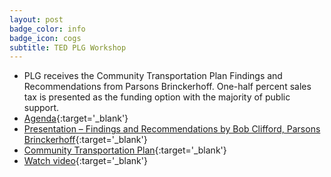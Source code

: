 ```yaml
---
layout: post
badge_color: info
badge_icon: cogs
subtitle: TED PLG Workshop
---
```


* PLG receives the Community Transportation Plan Findings and Recommendations from Parsons Brinckerhoff. One-half percent sales tax is presented as the funding option with the majority of public support. 
* [Agenda](http://agenda.hillsboroughcounty.org/cache/00003/596/Policy%20Leadership%20Agenda%20061115.pdf){:target='_blank'}
* [Presentation – Findings and Recommendations by Bob Clifford, Parsons Brinckerhoff](http://gohillsborough.org/wp-content/uploads/2014/12/Presentation-for-PLG-June-11-FINAL.pdf){:target='_blank'}
* [Community Transportation Plan](http://gohillsborough.org/wp-content/uploads/2015/06/GO-Hillsborough_Community-Transportation-Plan_06-2015.pdf){:target='_blank'}
* [Watch video](http://65.49.32.144/Hillsborough/820ebde3-9117-4126-9ee3-8a2b68258fd6/Trans_Econ_Dev_06_11_2015/presentation_file/mgpresenter.html?Stream=low){:target='_blank'}
